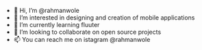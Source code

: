 - 👋 Hi, I’m @rahmanwole
- 👀 I’m interested in designing and creation of mobile applications
- 🌱 I’m currently learning fluuter 
- 💞️ I’m looking to collaborate on open source projects
- 📫 You can reach me on istagram @rahmanwole

<!---
rahmanwole/rahmanwole is a ✨ special ✨ repository because its `README.md` (this file) appears on your GitHub profile.
You can click the Preview link to take a look at your changes.
--->
